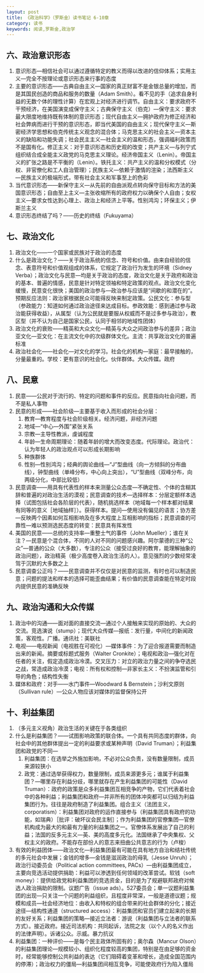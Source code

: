 ```yaml
---
layout: post
title: 《政治科学》（罗斯金）读书笔记 6-10章
category: 读书
keywords: 阅读,罗斯金,政治学
---
```


## 六、政治意识形态

1. 意识形态—相信社会可以通过遵循特定的教义而得以改进的信仰体系；实用主义—完全不按理论或意识形态来行事的态度
2. 主要的意识形态——古典自由主义—国家的真正财富不是金银总量的增加，而是其国民创造的商品和服务的数量（Adam Smith）。看不见的手（追求自身利益的无数个体的理性计算）在宏观上对经济进行调节。自由主义：要求政府不干预经济，在美国演变成保守主义；古典保守主义（伯克）—保守主义：要求最大限度地维持既有体制的意识形态；现代自由主义—拥护政府为修正经济和社会弊病而进行干预的意识形态，即当代美国的自由主义；现代保守主义—斯密经济学思想和伯克传统主义观念的混合体；马克思主义的社会主义—资本主义的缺陷和功能失调；社会民主主义—社会主义的温和形态，强调福利政策而不是国有化。修正主义：对于意识形态和历史观的改变；共产主义—与列宁式组织结合成全能主义政党的马克思主义理论。经济帝国主义（Lenin）。帝国主义的扩张之路是不平衡的（Lenin）。铁托主义：共产主义的温和分权模式（分权、非官僚化和工人自治管理）；民族主义—依赖于激情的渲染；法西斯主义—民族主义的极端形式，带有社会主义和军事至上的色彩
3. 当代意识形态——新保守主义—从先前的自由派观点转向保守目标和方法的美国意识形态；自由至上主义—主张收缩所有的政府权力以确保个人自由；女权主义—要求女性达到心理上、政治上和经济上平等。性别鸿沟；环保主义；伊斯兰主义
4. 意识形态终结了吗？——历史的终结（Fukuyama）

## 七、政治文化

1. 政治文化——一个国家或民族对于政治的态度
2. 什么是政治文化？——关于政治系统的信念、符号和价值。由来自经验的信念、表意符号和价值观组成的体系，它规定了政治行为发生的环境（Sidney Verba）；政治文化与民意—均是关于政治的态度，政治文化是关于政府和政治的基本、普遍的情感，民意是针对特定领袖和特定政策的观点。政治文化变化缓慢，民意变化很快；美国的政治参与—政治参与应该是“间歇的和潜在的”。预期反应法则：政治家根据民众可能得反映来制定政策。公民文化：参与型（参政能力：知道如何通过政治途径来达成目标。参政效能：感到通过参与政治能获得收益），从属型（认为公民就是要服从权威而不是过多参与政治），教区型（并不认为自己是国家公民，认同于相邻的地域性团体）
3. 政治文化的衰败——精英和大众文化—精英与大众之间政治参与的差异；政治亚文化—亚文化：在主流文化中的次级群体文化。主流：共享政治文化的普遍标准
4. 政治社会化——社会化—对文化的学习。社会化的机构—家庭：最早接触的，分量最重的。学校：更有意识的社会化。伙伴群体。大众传媒。政府

## 八、民意

1. 民意——公民对于流行的、特定的问题和事件的反应。民意指向社会问题，而不是私人事物
2. 民意的形成——社会阶级—主要基于收入而形成的社会分层：
    1. 教育—教育程度与社会阶级相关。经济问题，非经济问题
    2. 地域—“中心—外围”紧张关系
    3. 宗教—主导性教派，虔诚程度
    4. 年龄—生命周期理论：随着年龄的增大而改变态度。代际理论。政治代：认为年轻人的政治观点可以形成长期影响
    5. 种族群体
    6. 性别—性别鸿沟；经典的舆论曲线—“J”型曲线（向一方倾斜的分布曲线），钟型曲线（单峰分布，中心向上突出），“U”型曲线（双峰分布，向两级分化，中部比较低）
3. 民意调查——用具有代表性的样本来测量公众态度—不确定性、个体的含糊其辞和普遍的对政治生活的漠视；民意调查的技术—选择样本：分层定额样本选择（试图包括社会各阶层的代表），随机挑选样本（地域每一个样本都对结果有同等的意义［地域抽样］）。获得样本。提问—使用没有偏见的语言；协方差—反映两个因素如何互相影响及在多大程度上互相影响的指标；民意调查的可靠性—难以预测选民态度的转变：民意具有挥发性
4. 美国的民意——总统的支持率—重整士气的事件（John Mueller）；谁在关注？—民意是个混合体，不同的人对不同的问题感兴趣。阿尔蒙德的三种“公众”—普通的公众（大多数），专注的公众（接受过良好的教育，能理解抽象的政治问题），政治精英（极少高度卷入政治生活的人）。意见强烈的少数经常凌驾于沉默的大多数之上
5. 民意调查公正吗？——民意调查并不仅仅是对民意的监测，有时也可以制造民意；问题的提法和样本的选择可能歪曲结果；有价值的民意调查能在特定时段内提供民意的准确反映

## 九、政治沟通和大众传媒

1. 政治中的沟通——面对面的直接交流—通过个人接触来实现的原始的、大众的交流。竞选演说（stump）；现代大众传媒—报纸：发行量，中间化的新闻政策，客观性。广播。通讯社：美联社
2. 电视——电视新闻（电视胜在可视化）—媒体事件：为了迎合报道需要而制造出来的新闻。摘要或标题式服务（Walter Cronkite）；电视和政治—强化对在任者的关注，假定造成政治冷漠。交叉压力：对立的政治力量之间的争夺选民之战，常造成政治冷漠；电视：所有权和控制—非家长主义：不扮演监管和引导的角色；结构性失衡
3. 媒体和政府：对手——水门事件—Woodward & Bernstein；沙利文原则（Sullivan rule）—公众人物应该对媒体的监督保持公开

## 十、利益集团

1. （多元主义视角）政治生活的关键在于各类组织
2. 什么是利益集团？——试图影响政策的联合体。一个具有共同态度的群体，向社会中的其他群体提出一定的利益要求或某种声明（David Truman）；利益集团和政党的不同—
    1. 利益集团：在选举之外施加影响，不必对公众负责，没有数量限制，成员来源较狭小
    2. 政党：通过选举获得权力，数量限制，成员来源更多元；谁属于利益集团？—哪里存在利益分歧，哪里就存在产生利益集团的可能性（David Truman）：政府的政策是众多利益集团互相竞争的产物，它们代表着社会中的各种利益；利益集团和政府—并非所有的团体冲突都可以归结为利益集团行为。往往是政府制造了利益集团。组合主义（法团主义，corporatism）：利益集团对政府的运作直接参与（利益集团具有政府的功能，如瑞典）［批评：破坏议会民主制］；作为利益集团的官僚集团—官僚机构成为最大的和最有力量的利益集团之一。官僚体系发展出了自己的利益；法国的反多元主义—英、美的高度多元化。法国继承了中央集权、父权主义的政府。不能存在部份人的意志来扭曲公共意志的行为（卢梭）
3. 有效的利益团体——政治文化—利益集团最有可能在具有地方自治和结社传统的多元社会中发展；金钱的增多—金钱是滋润政治的母乳（Jesse Unruh）；政治行动委员会（Political action committees, PACs）—由利益集团成立，主要向竞选活动提供捐助：利益可以渗透到任何领域的改革尝试。软钱（soft money）：提供给政党和利益集团的竞选资金，目的是为了规避联邦政府对候选人政治捐助的限制。议题广告（issue ads）。527委员会；单一议题利益集团的出现—只关注一个问题的利益组织，且程度非常深，一般是道德议题；规模和成员—社会经济地位：由收入和特权的组合带来的社会群体的分化；接近途径—结构性通道（structured access）：利益集团和官员们建立起来的长期的友好关系；利益集团的策略—接近立法者：游说（利益集团与立法者的联系方式）。接近政府。接近司法机构：共同起诉，法院之友（以个人的名义作出的法律声明）。诉诸公众。示威。暴力抗议
4. 利益集团：一种评价——是每个民主政体所固有的；奥尔森（Mancur Olson）的利益集团理论—规模较小、组织化程度较高的集团，特别是在由足够的资金时，经常能够控制公共利益的表达（它们阻碍着变革和增长，造成全国范围内的停滞）；政治权力的僵局—利益集团间相互竞争，可能使政府行为陷入僵局